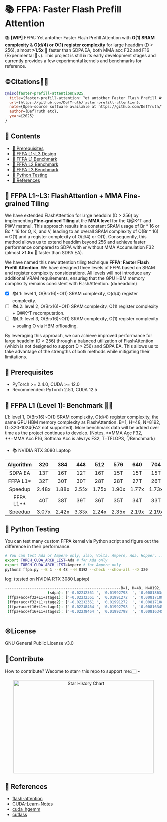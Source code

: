 # 📚 FFPA: Faster Flash Prefill Attention  
📚 **[WIP]** FFPA: Yet antother Faster Flash Prefill Attention with **O(1) SRAM complexity** & **O(d/4) or O(1) register complexity** for large headdim (D > 256), almost **>1.5x** 🎉 faster than SDPA EA, both MMA acc F32 and F16 (Experimental 👀~). This project is still in its early development stages and currently provides a few experimental kernels and benchmarks for reference.

## ©️Citations🎉🎉

```BibTeX
@misc{faster-prefill-attention@2025,
  title={faster-prefill-attention: Yet antother Faster Flash Prefill Attention than SDPA EA for large headdim.},
  url={https://github.com/DefTruth/faster-prefill-attention},
  note={Open-source software available at https://github.com/DefTruth/faster-prefill-attention},
  author={DefTruth etc},
  year={2025}
}
```

## 📖 Contents

- [📖 Prerequisites](#prerequisites)
- [📖 FFPA L1~L3 Design](#ffpa-design)
- [📖 FFPA L1 Benchmark](#L1-bench)
- [📖 FFPA L2 Benchmark](#L1-bench)
- [📖 FFPA L3 Benchmark](#L1-bench)
- [📖 Python Testing](#test)
- [📖 References](#ref)

## 📖 FFPA L1~L3: FlashAttention + MMA Fine-grained Tiling
<div id="ffpa-design"></div>  

We have extended FlashAttention for large headdim (D > 256) by implementing **Fine-grained Tiling** at the **MMA level** for the Q@K^T and P@V matmul. This approach results in a constant SRAM usage of Br * 16 or Bc * 16 for Q, K, and V, leading to an overall SRAM complexity of O(Br * 16) ≈ O(1) and a register complexity of O(d/4) or O(1). Consequently, this method allows us to extend headdim beyond 256 and achieve faster performance compared to SDPA with or without MMA Accumulation F32 (almost **>1.5x** 🎉 faster than SDPA EA). 

We have named this new attention tiling technique **FFPA: Faster Flash Prefill Attention**. We have designed three levels of FFPA based on SRAM and register complexity considerations. All levels will not introduce any additional VRAM requirements, ensuring that the GPU HBM memory complexity remains consistent with FlashAttention. (d=headdim)

- [x] 📚L1: level 1, O(Brx16)~O(1) SRAM complexity, O(d/4) register complexity.  
- [ ] 📚L2: level 2, O(Brx16)~O(1) SRAM complexity, O(1) register complexity + Q@K^T recomputation.  
- [ ] 📚L3: level 3, O(Brx16)~O(1) SRAM complexity, O(1) register complexity + scaling O via HBM offloading. 

By leveraging this approach, we can achieve improved performance for large headdim (D > 256) through a balanced utilization of FlashAttention (which is not designed to support D > 256) and SDPA EA. This allows us to take advantage of the strengths of both methods while mitigating their limitations. 

## 📖 Prerequisites
<div id="prerequisites"></div>  

- PyTorch >= 2.4.0, CUDA >= 12.0
- Recommended: PyTorch 2.5.1, CUDA 12.5

## 📖 FFPA L1 (Level 1): Benchmark 🎉🎉

<div id="L1-bench"></div>  

L1: level 1, O(Brx16)~O(1) SRAM complexity, O(d/4) register complexity, the same GPU HBM memory complexity as FlashAttention. B=1, H=48, N=8192, D=320-1024(FA2 not supported). More benchmark data will be added over time as the project continues to develop. (Notes, *=MMA Acc F32, **=MMA Acc F16, Softmax Acc is always F32, T=TFLOPS, 👇Benchmark)

- 📚 NVIDIA RTX 3080 Laptop

|Algorithm|320|384|448|512|576|640|704|768|832|896|960|1024|    
|:---:|:---:|:---:|:---:|:---:|:---:|:---:|:---:|:---:|:---:|:---:|:---:|:---:|  
|SDPA EA|13T|16T|12T|16T|15T|15T|15T|15T|15T|15T|15T|15T|  
|FFPA L1*|32T|30T|30T|28T|28T|27T|26T|25T|25T|25T|25T|24T|   
|Speedup|2.48x|1.88x|2.55x|1.75x|1.90x|1.77x|1.73x|1.67x|1.66x|1.66x|1.66x|1.54x|  
|FFPA L1**|40T|38T|39T|36T|35T|34T|33T|32T|31T|31T|28T|27T|  
|Speedup|3.07x|2.42x|3.33x|2.24x|2.35x|2.19x|2.19x|2.13x|2.03x|2.03x|1.90x|1.74x|

## 📖 Python Testing 
<div id="test"></div>  

You can test many custom FFPA kernel via Python script and figure out the difference in their performance.
```bash
# You can test Ada or Ampere only, also, Volta, Ampere, Ada, Hopper, ...
export TORCH_CUDA_ARCH_LIST=Ada # for Ada only
export TORCH_CUDA_ARCH_LIST=Ampere # for Ampere only
python3 ffpa.py --B 1 --H 48 --N 8192 --check --show-all --D 320 
```
log: (tested on NVIDIA RTX 3080 Laptop)
```bash
----------------------------------------------------B=1, H=48, N=8192, D=320, Warmup: 1, Iters: 5-----------------------------------------------------
                   (sdpa): ['-0.02232361 ', '0.01992798  ', '0.00818634  '], time:315.3534ms, TFLOPS:13.13 (+0.00 %) (~1.00x)
 (ffpa+acc+f32+L1+stage1): ['-0.02232361 ', '0.01991272  ', '0.00817108  '], time:152.9723ms, TFLOPS:27.06 (+106.15%)(~2.06x)
 (ffpa+acc+f32+L1+stage2): ['-0.02232361 ', '0.01991272  ', '0.00817108  '], time:127.2879ms, TFLOPS:32.52 (+20.18%) (~2.48x)
 (ffpa+acc+f16+L1+stage1): ['-0.02238464 ', '0.01992798  ', '0.00816345  '], time:121.3927ms, TFLOPS:34.10 (+4.86 %) (~2.60x)
 (ffpa+acc+f16+L1+stage2): ['-0.02238464 ', '0.01992798  ', '0.00816345  '], time:102.5883ms, TFLOPS:40.35 (+18.33%) (~3.07x)
------------------------------------------------------------------------------------------------------------------------------------------------------
```

## ©️License

<div id="License"></div>  

GNU General Public License v3.0

## 🎉Contribute 

<div id="Contribute"></div>  

How to contribute? Wecome to star⭐️ this repo to support me👆🏻 ~

<div align='center'>
<a href="https://star-history.com/#DefTruth/faster-prefill-attention&Date">
 <picture>
   <source media="(prefers-color-scheme: dark)" srcset="https://api.star-history.com/svg?repos=DefTruth/faster-prefill-attention&type=Date&theme=dark" />
   <source media="(prefers-color-scheme: light)" srcset="https://api.star-history.com/svg?repos=DefTruth/faster-prefill-attention&type=Date" />
   <img img width=450 height=300 alt="Star History Chart" src="https://api.star-history.com/svg?repos=DefTruth/faster-prefill-attention&type=Date" />
 </picture>
</a>
</div>

## 📖 References   
<div id="ref"></div>  

- [flash-attention](https://github.com/Dao-AILab/flash-attention)
- [CUDA-Learn-Notes](https://github.com/DefTruth/CUDA-Learn-Notes)
- [cuda_hgemm](https://github.com/Bruce-Lee-LY/cuda_hgemm)
- [cutlass](https://github.com/NVIDIA/cutlass)
